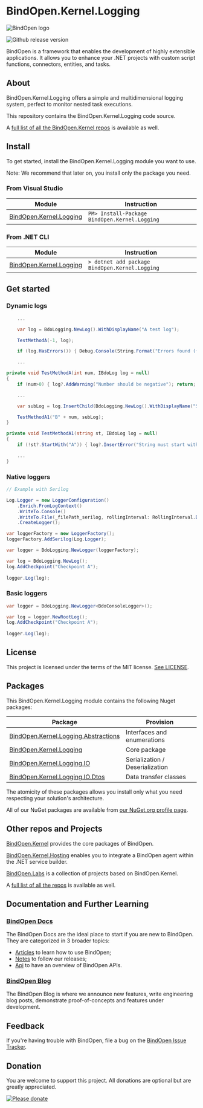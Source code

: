 # BindOpen.Kernel.Logging

![BindOpen logo](https://storage.bindopen.org/img/logos/logo_bindopen.png)

![Github release version](https://img.shields.io/nuget/v/BindOpen.Kernel.Abstractions.svg?style=plastic)


BindOpen is a framework that enables the development of highly extensible applications. It allows you to enhance your .NET projects with custom script functions, connectors, entities, and tasks.

## About

BindOpen.Kernel.Logging offers a simple and multidimensional logging system, perfect to monitor nested task executions.

This repository contains the BindOpen.Kernel.Logging code source.

A [full list of all the BindOpen.Kernel repos](https://www.nuget.org/packages?q=bindopen.kernel) is available as well.


## Install

To get started, install the BindOpen.Kernel.Logging module you want to use.

Note: We recommend that later on, you install only the package you need.

### From Visual Studio

| Module | Instruction |
|--------|-----|
| [BindOpen.Kernel.Logging](https://www.nuget.org/packages/BindOpen.Kernel.Logging) | ```PM> Install-Package BindOpen.Kernel.Logging``` |

### From .NET CLI

| Module | Instruction |
|--------|-----|
| [BindOpen.Kernel.Logging](https://www.nuget.org/packages/BindOpen.Kernel.Logging) | ```> dotnet add package BindOpen.Kernel.Logging``` |

## Get started

### Dynamic logs

```csharp
    ...

    var log = BdoLogging.NewLog().WithDisplayName("A test log");

    TestMethodA(-1, log);

    if (log.HasErrors()) { Debug.Console(String.Format("Errors found ({0})", log.ToString())); }

    ...

private void TestMethodA(int num, IBdoLog log = null)
{
    if (num>0) { log?.AddWarning("Number should be negative"); return; }

    ...

    var subLog = log.InsertChild(BdoLogging.NewLog().WithDisplayName("Sub test log"));

    TestMethodA1("B" + num, subLog);
}

private void TestMethodA1(string st, IBdoLog log = null)
{
    if (!st?.StartWith("A")) { log?.InsertError("String must start with 'A'").WithResultCode("500"); return; }

    ...
}

```

### Native loggers

```csharp
// Example with Serilog

Log.Logger = new LoggerConfiguration()
    .Enrich.FromLogContext()
    .WriteTo.Console()
    .WriteTo.File(_filePath_serilog, rollingInterval: RollingInterval.Day)
    .CreateLogger();

var loggerFactory = new LoggerFactory();
loggerFactory.AddSerilog(Log.Logger);

var logger = BdoLogging.NewLogger(loggerFactory);

var log = BdoLogging.NewLog();
log.AddCheckpoint("Checkpoint A");
            
logger.Log(log);
```

### Basic loggers

```csharp
var logger = BdoLogging.NewLogger<BdoConsoleLogger>();

var log = logger.NewRootLog();
log.AddCheckpoint("Checkpoint A");
            
logger.Log(log);
```

## License

This project is licensed under the terms of the MIT license. [See LICENSE](https://github.com/bindopen/BindOpen.Kernel.Logging/blob/master/LICENSE).

## Packages

This BindOpen.Kernel.Logging module contains the following Nuget packages:

| Package | Provision |
|----------|-----|
| [BindOpen.Kernel.Logging.Abstractions](https://www.nuget.org/packages/BindOpen.Kernel.Logging.Abstractions) | Interfaces and enumerations |
| [BindOpen.Kernel.Logging](https://www.nuget.org/packages/BindOpen.Kernel.Logging) | Core package |
| [BindOpen.Kernel.Logging.IO](https://www.nuget.org/packages/BindOpen.Kernel.Logging.IO) | Serialization / Deserialization |
| [BindOpen.Kernel.Logging.IO.Dtos](https://www.nuget.org/packages/BindOpen.Kernel.Logging.IO.Dtos) | Data transfer classes |

The atomicity of these packages allows you install only what you need respecting your solution's architecture.

All of our NuGet packages are available from [our NuGet.org profile page](https://www.nuget.org/profiles/bindopen).


## Other repos and Projects

[BindOpen.Kernel](https://github.com/bindopen/BindOpen.Kernel) provides the core packages of BindOpen.

[BindOpen.Kernel.Hosting](https://github.com/bindopen/BindOpen.Kernel.Hosting) enables you to integrate a BindOpen agent within the .NET service builder.

[BindOpen.Labs](https://github.com/bindopen/BindOpen.Labs) is a collection of projects based on BindOpen.Kernel.


A [full list of all the repos](https://github.com/bindopen?tab=repositories) is available as well.


## Documentation and Further Learning

### [BindOpen Docs](https://docs.bindopen.org/)

The BindOpen Docs are the ideal place to start if you are new to BindOpen. They are categorized in 3 broader topics:

* [Articles](https://docs.bindopen.org/articles) to learn how to use BindOpen;
* [Notes](https://docs.bindopen.org/notes) to follow our releases;
* [Api](https://docs.bindopen.org/api) to have an overview of BindOpen APIs.

### [BindOpen Blog](https://www.bindopen.org/blog)

The BindOpen Blog is where we announce new features, write engineering blog posts, demonstrate proof-of-concepts and features under development.


## Feedback

If you're having trouble with BindOpen, file a bug on the [BindOpen Issue Tracker](https://github.com/bindopen/BindOpen/issues). 

## Donation

You are welcome to support this project. All donations are optional but are greatly appreciated.

[![Please donate](https://www.paypalobjects.com/en_US/i/btn/btn_donateCC_LG.gif)](https://www.paypal.com/donate/?hosted_button_id=PHG3WSUFYSMH4)


